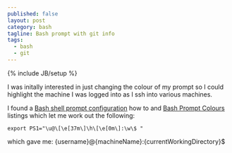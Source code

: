 ```yaml
---
published: false
layout: post
category: bash
tagline: Bash prompt with git info
tags: 
  - bash
  - git
---
```


{% include JB/setup %}

I was initally interested in just changing the colour of my prompt so I could highlight the machine I was logged into as I ssh into various machines.

I found a [Bash shell prompt configuration](http://www.cyberciti.biz/tips/howto-linux-unix-bash-shell-setup-prompt.html) how to and [Bash Prompt Colours](http://www.cyberciti.biz/faq/bash-shell-change-the-color-of-my-shell-prompt-under-linux-or-unix/) listings which let me work out the following:

	export PS1="\u@\[\e[37m\]\h\[\e[0m\]:\w\$ "
which gave me:
<span style="red">{username}</span>@{machineName}:{currentWorkingDirectory}$ 
